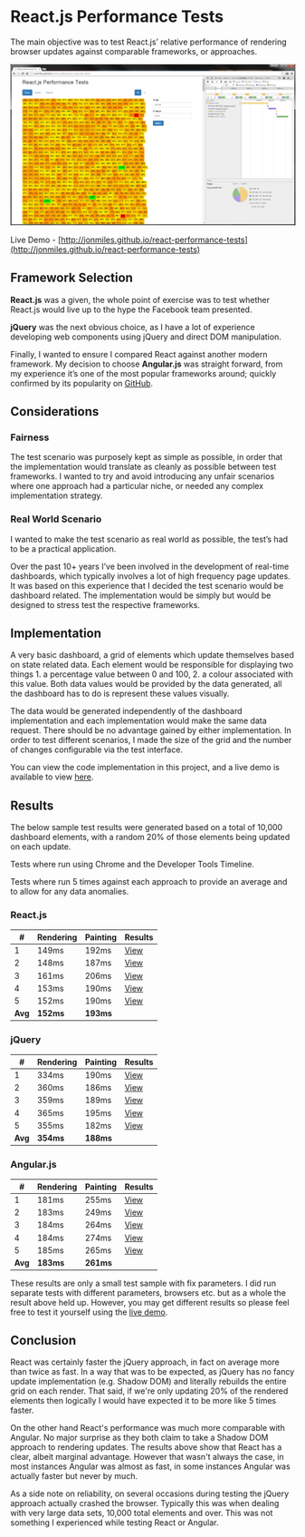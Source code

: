 # React.js Performance Tests

The main objective was to test React.js’ relative performance of rendering browser updates against comparable frameworks, or approaches.  

![View](results/react-v2-timeline-1.PNG)

Live Demo - [http://jonmiles.github.io/react-performance-tests](http://jonmiles.github.io/react-performance-tests)


## Framework Selection

**React.js** was a given, the whole point of exercise was to test whether React.js would live up to the hype the Facebook team presented.

**jQuery** was the next obvious choice, as I have a lot of experience developing web components using jQuery and direct DOM manipulation.

Finally, I wanted to ensure I compared React against another modern framework.  My decision to choose **Angular.js** was straight forward, from my experience it’s one of the most popular frameworks around; quickly confirmed by its popularity on [GitHub](https://github.com/showcases/front-end-javascript-frameworks).


## Considerations

### Fairness

The test scenario was purposely kept as simple as possible, in order that the implementation would translate as cleanly as possible between test frameworks.  I wanted to try and avoid introducing any unfair scenarios where one approach had a particular niche, or needed any complex implementation strategy.

### Real World Scenario

I wanted to make the test scenario as real world as possible, the test’s had to be a practical application.  

Over the past 10+ years I’ve been involved in the development of real-time dashboards, which typically involves a lot of high frequency page  updates.  It was based on this experience that I decided the test scenario would be dashboard related.  The implementation would be simply but would be designed to stress test the respective frameworks.


## Implementation

A very basic dashboard, a grid of elements which update themselves based on state related data.  Each element would be responsible for displaying two things 1. a percentage value between 0 and 100, 2. a colour associated with this value.  Both data values would be provided by the data generated, all the dashboard has to do is represent these values visually.

The data would be generated independently of the dashboard implementation and each implementation would make the same data request.  There should be no advantage gained by either implementation.  In order to test different scenarios, I made the size of the grid and the number of changes configurable via the test interface.

You can view the code implementation in this project, and a live demo is available to view [here](http://jonmiles.github.io/react-performance-tests).


## Results

The below sample test results were generated based on a total of 10,000 dashboard elements, with a random 20% of those elements being updated on each update.

Tests where run using Chrome and the Developer Tools Timeline.

Tests where run 5 times against each approach to provide an average and to allow for any data anomalies.


### React.js

| #  | Rendering | Painting | Results |
| --- | ----- | ------ | ------------ |
| 1  | 149ms  | 192ms  | [View](results/react-v2-timeline-1.PNG)  |
| 2  | 148ms  | 187ms  | [View](results/react-v2-timeline-2.PNG)  |
| 3  | 161ms  | 206ms  | [View](results/react-v2-timeline-3.PNG)  |
| 4  | 153ms  | 190ms  | [View](results/react-v2-timeline-4.PNG)  |
| 5  | 152ms  | 190ms  | [View](results/react-v2-timeline-5.PNG)  |
| **Avg** | **152ms**  | **193ms**  |   |


### jQuery

| #  | Rendering | Painting | Results |
| --- | ----- | ------ | ------------ |
| 1  | 334ms  | 190ms  | [View](results/jquery-v2-timeline-1.PNG)  |
| 2  | 360ms  | 186ms  | [View](results/jquery-v2-timeline-2.PNG)  |
| 3  | 359ms  | 189ms  | [View](results/jquery-v2-timeline-3.PNG)  |
| 4  | 365ms  | 195ms  | [View](results/jquery-v2-timeline-4.PNG)  |
| 5  | 355ms  | 182ms  | [View](results/jquery-v2-timeline-5.PNG)  |
| **Avg** | **354ms**  | **188ms**  |   |


### Angular.js

| #  | Rendering | Painting | Results |
| --- | ----- | ------ | ------------ |
| 1  | 181ms  | 255ms  | [View](results/angular-v2-timeline-1.PNG)  |
| 2  | 183ms  | 249ms  | [View](results/angular-v2-timeline-2.PNG)  |
| 3  | 184ms  | 264ms  | [View](results/angular-v2-timeline-3.PNG)  |
| 4  | 184ms  | 274ms  | [View](results/angular-v2-timeline-4.PNG)  |
| 5  | 185ms  | 265ms  | [View](results/angular-v2-timeline-5.PNG)  |
| **Avg** | **183ms**  | **261ms**  |   |
  

These results are only a small test sample with fix parameters.  I did run separate tests with different parameters, browsers etc. but as a whole the result above held up.  However, you may get different results so please feel free to test it yourself using the [live demo](http://jonmiles.github.io/react-performance-tests).


## Conclusion

React was certainly faster the jQuery approach, in fact on average more than twice as fast.  In a way that was to be expected, as jQuery has no fancy update implementation (e.g. Shadow DOM) and literally rebuilds the entire grid on each render.  That said, if we're only updating 20% of the rendered elements then logically I would have expected it to be more like 5 times faster.

On the other hand React's performance was much more comparable with Angular.  No major surprise as they both claim to take a Shadow DOM approach to rendering updates.  The results above show that React has a clear, albeit marginal advantage.  However that wasn't always the case, in most instances Angular was almost as fast, in some instances Angular was actually faster but never by much.

As a side note on reliability, on several occasions during testing the jQuery approach actually crashed the browser.  Typically this was when dealing with very large data sets, 10,000 total elements and over.  This was not something I experienced while testing React or Angular.